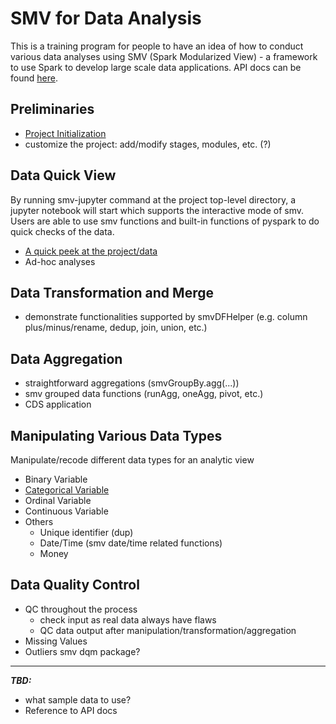 # SMV for Data Analysis

This is a training program for people to have an idea of how to conduct various data analyses using SMV (Spark Modularized View) - a framework to use Spark to develop large scale data applications. API docs can be found [here](http://tresamigossd.github.io/SMV/scaladocs/index.html#org.tresamigos.smv.package).


## Preliminaries
* [Project Initialization](https://github.com/TresAmigosSD/SmvTraining)
* customize the project: add/modify stages, modules, etc. (?)


## Data Quick View
By running smv-jupyter command at the project top-level directory, a jupyter notebook will start which supports the interactive mode of smv. Users are able to use smv functions and built-in functions of pyspark to do quick checks of the data. 
* [A quick peek at the project/data](https://github.com/sarahnguvt/SMVforDataAnalysis/blob/master/notebooks/Data_Quick_View.ipynb)
* Ad-hoc analyses


## Data Transformation and Merge
* demonstrate functionalities supported by smvDFHelper (e.g. column plus/minus/rename, dedup, join, union, etc.)


## Data Aggregation
* straightforward aggregations (smvGroupBy.agg(...))
* smv grouped data functions (runAgg, oneAgg, pivot, etc.)
* CDS application


## Manipulating Various Data Types 
Manipulate/recode different data types for an analytic view
* Binary Variable
* [Categorical Variable](https://github.com/sarahnguvt/SMVforDataAnalysis/blob/master/notebooks/Manipulating_Various_Data_Types.ipynb)
* Ordinal Variable
* Continuous Variable
* Others
  * Unique identifier (dup)
  * Date/Time (smv date/time related functions)
  * Money


## Data Quality Control
* QC throughout the process
  * check input as real data always have flaws
  * QC data output after manipulation/transformation/aggregation
* Missing Values 
* Outliers 
smv dqm package?    


----
***TBD:***
* what sample data to use? 
* Reference to API docs
